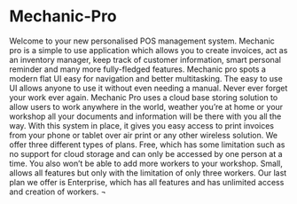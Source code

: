 # Mechanic-Pro
Welcome to your new personalised POS management system. Mechanic pro is a simple to use application which allows you to create invoices, act as an inventory manager, keep track of customer information, smart personal reminder and many more fully-fledged features. Mechanic pro spots a modern flat UI easy for navigation and better multitasking. The easy to use UI allows anyone to use it without even needing a manual. Never ever forget your work ever again. Mechanic Pro uses a cloud base storing solution to allow users to work anywhere in the world, weather you’re at home or your workshop all your documents and information will be there with you all the way. With this system in place, it gives you easy access to print invoices from your phone or tablet over air print or any other wireless solution. We offer three different types of plans. Free, which has some limitation such as no support for cloud storage and can only be accessed by one person at a time. You also won’t be able to add more workers to your workshop. Small, allows all features but only with the limitation of only three workers. Our last plan we offer is Enterprise, which has all features and has unlimited access and creation of workers. ¬
